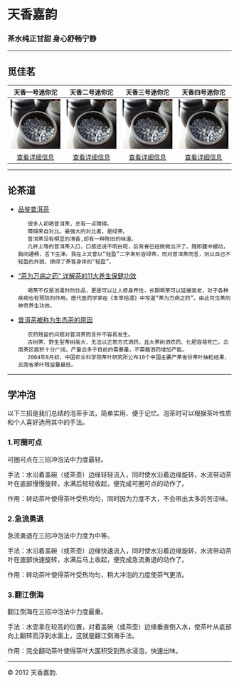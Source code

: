 # 天香嘉韵

### 茶水纯正甘甜 身心舒畅宁静
---

## 觅佳茗

|天香一号迷你沱|天香二号迷你沱|天香三号迷你沱|天香四号迷你沱|
|:---------:|:---------:|:---------:|:---------:|
|![](yyy.jpg)|![](yyy.jpg)|![](yyy.jpg)|![](yyy.jpg)|
|[查看详细信息](http://item.taobao.com/item.htm?spm=0.0.0.0.HoEaIg&id=22013035718)|[查看详细信息](http://item.taobao.com/item.htm?spm=0.0.0.0.HoEaIg&id=22013035718)|[查看详细信息](http://item.taobao.com/item.htm?spm=0.0.0.0.HoEaIg&id=22013035718)|[查看详细信息](http://item.taobao.com/item.htm?spm=0.0.0.0.HoEaIg&id=22013035718)|

---
## 论茶道
* [品鉴普洱茶](品鉴普洱茶.html)

		 很多人初喝普洱茶，总有一点障碍。
		 障碍来自对比。最强大的对比者，是绿茶。
		 普洱茶没有明显的清香,却有一种陈旧的味道。
		 几杯上等的普洱茶入口，口感还说不明白呢，后背脊已经微微出汗了。随即腹中蠕动，胸间通畅，舌下生津。我在上文曾以“轻盈”二字来形容绿茶，而对普洱茶而言，则以自己不轻盈的外貌，换得了茶客身体的“轻盈”。

* [“茶为万病之药” 详解茶的11大养生保健功效](茶为万病之药.html)

	     喝茶不仅是消遣时的饮品，更是可以让人修身养性，长期喝茶可以延缓衰老，对于各种疾病也有预防的作用。唐代医药学家在《本草拾遗》中写道“茶为万病之药”。由此可见茶的神奇养生功效。
	     
* [普洱茶被称为生态茶的原因](普洱茶被称为生态茶的原因.html)
			
		 农药残留的问题对普洱茶而言并不容易发生。
		 古树茶、野生型茶树高大，无法以正常方式洒药，且大茶树洒农药、化肥容易死亡。云南茶区面积十分广阔，产量远多于目前的需要量，不需藉洒药增加产能。
		 2004年8月初，中国农业科学院茶叶研究所公布10个中国主要产茶省份茶叶抽检结果，云南省茶叶残留量最低。

---
## 学冲泡
以下三招是我们总结的泡茶手法，简单实用、便于记忆。泡茶时可以根据茶叶性质和个人喜好选用其中的手法。

### 1.可圈可点
可圈可点在三招冲泡法中力度最轻。

手法：水沿着盖碗（或茶壶）边缘轻轻流入，同时使水沿着边缘旋转，水流带动茶叶在底部慢慢旋转，水满后轻轻收起，便完成可圈可点的动作了。

作用：转动茶叶使得茶叶受热均匀，同时因为力度不大，不会带出太多的苦涩味。

### 2.急流勇退
急流勇退在三招冲泡法中力度为中等。

手法：水沿着盖碗（或茶壶）边缘快速流入，同时使水沿着边缘旋转，水流带动茶叶在底部快速旋转，水满后马上收起，便完成急流勇退的动作了。

作用：转动茶叶使得茶叶受热均匀，稍大冲泡的力度使茶气更浓。

### 3.翻江倒海
翻江倒海在三招冲泡法中力度最重。

手法：水壶拿在较高的位置，对着盖碗（或茶壶）边缘垂直倒入水，使茶叶从底部向上翻转而浮到水面上，这就是翻江倒海手法。

作用：完全翻动茶叶使得茶叶大面积受到热水浸泡，快速出味。

---
© 2012 天香嘉韵.


